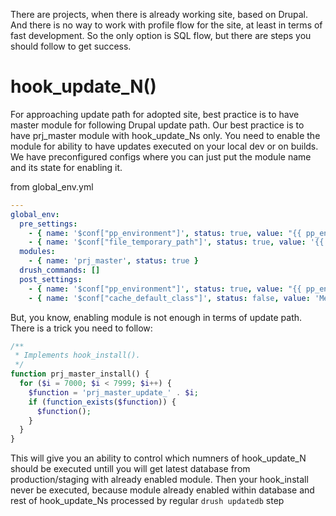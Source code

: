 There are projects, when there is already working site, based on Drupal.
And there is no way to work with profile flow for the site, at least in terms of fast development.
So the only option is SQL flow, but there are steps you should follow to get success.

hook_update_N()
=====

For approaching update path for adopted site, best practice is to have master module for following Drupal update path. Our best practice is to have prj_master module with hook_update_Ns only.
You need to enable the module for ability to have updates executed on your local dev or on builds.
We have preconfigured configs where you can just put the module name and its state for enabling it.

from global_env.yml
```yml
---
global_env:
  pre_settings:
    - { name: '$conf["pp_environment"]', status: true, value: "{{ pp_environment }}" }
    - { name: '$conf["file_temporary_path"]', status: true, value: '{{ tmp_folder }}' }
  modules: 
    - { name: 'prj_master', status: true }
  drush_commands: []
  post_settings:
    - { name: '$conf["pp_environment"]', status: true, value: "{{ pp_environment }}" }
    - { name: '$conf["cache_default_class"]', status: false, value: 'MemCacheDrupal' }
```
But, you know, enabling module is not enough in terms of update path.
There is a trick you need to follow:

```php
/**
 * Implements hook_install().
 */
function prj_master_install() {
  for ($i = 7000; $i < 7999; $i++) {
    $function = 'prj_master_update_' . $i;
    if (function_exists($function)) {
      $function();
    }
  }
}
```
This will give you an ability to control which numners of hook_update_N should be executed untill you will get latest database from production/staging with already enabled module. Then your hook_install never be executed, because module already enabled within database and rest of hook_update_Ns processed by regular ```drush updatedb``` step